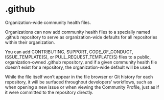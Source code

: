 # .github
Organization-wide community health files.


Organizations can now add community health files to a specially named .github repository to serve as organization-wide defaults for all repositories within their organization.

You can add CONTRIBUTING, SUPPORT, CODE_OF_CONDUCT, ISSUE_TEMPLATE(S), or PULL_REQUEST_TEMPLATE(S) files to a public, organization-owned .github repository, and if a given community health file doesn’t exist for a repository, the organization-wide default will be used.

While the file itself won’t appear in the file browser or Git history for each repository, it will be surfaced throughout developers’ workflows, such as when opening a new issue or when viewing the Community Profile, just as if it were committed to the repository directly.
